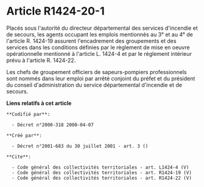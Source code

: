# Article R1424-20-1

Placés sous l'autorité du directeur départemental des services d'incendie et de secours, les agents occupant les emplois
mentionnés au 3° et au 4° de l'article R. 1424-19 assurent l'encadrement des groupements et des services dans les conditions
définies par le règlement de mise en oeuvre opérationnelle mentionné à l'article L. 1424-4 et par le règlement intérieur
prévu à l'article R. 1424-22. 

Les chefs de groupement officiers de sapeurs-pompiers professionnels sont nommés dans leur emploi par arrêté conjoint du
préfet et du président du conseil d'administration du service départemental d'incendie et de secours.

**Liens relatifs à cet article**

	**Codifié par**:

	  - Décret n°2000-318 2000-04-07

	**Créé par**:

	  - Décret n°2001-683 du 30 juillet 2001 - art. 3 ()

	**Cite**:

	  - Code général des collectivités territoriales - art. L1424-4 (V)
	  - Code général des collectivités territoriales - art. R1424-19 (V)
	  - Code général des collectivités territoriales - art. R1424-22 (V)
